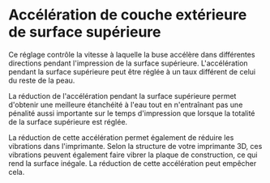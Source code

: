 Accélération de couche extérieure de surface supérieure
===

Ce réglage contrôle la vitesse à laquelle la buse accélère dans différentes directions pendant l'impression de la surface supérieure. L'accélération pendant la surface supérieure peut être réglée à un taux différent de celui du reste de la peau.

La réduction de l'accélération pendant la surface supérieure permet d'obtenir une meilleure étanchéité à l'eau tout en n'entraînant pas une pénalité aussi importante sur le temps d'impression que lorsque la totalité de la surface supérieure est réglée.

La réduction de cette accélération permet également de réduire les vibrations dans l'imprimante. Selon la structure de votre imprimante 3D, ces vibrations peuvent également faire vibrer la plaque de construction, ce qui rend la surface inégale. La réduction de cette accélération peut empêcher cela.
